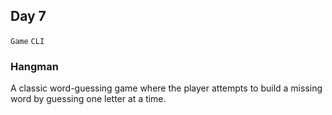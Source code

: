 ## Day 7

`Game` `CLI` 


### Hangman

A classic word-guessing game where the player attempts to build a missing word by guessing one letter at a time.
